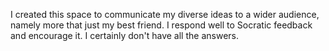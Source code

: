 I created this space to communicate my diverse ideas to a wider audience, namely more that just my best friend. I respond well to Socratic feedback and encourage it. I certainly don't have all the answers.
